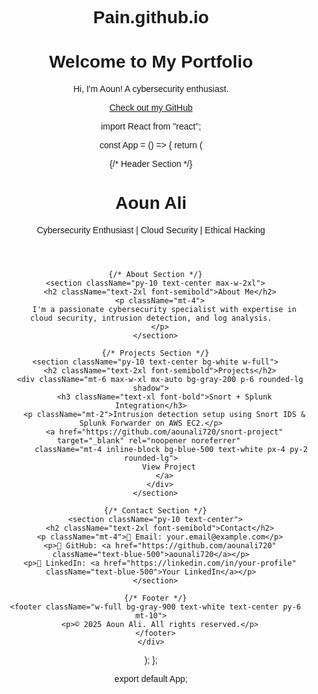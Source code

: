 # Pain.github.io
<html lang="en">
<head>
    <meta charset="UTF-8">
    <meta name="viewport" content="width=device-width, initial-scale=1.0">
    <title>My Portfolio</title>
    <style>
        body { font-family: Arial, sans-serif; text-align: center; }
    </style>
</head>
<body>
    <h1>Welcome to My Portfolio</h1>
    <p>Hi, I'm Aoun! A cybersecurity enthusiast.</p>
    <a href="https://github.com/aounali720">Check out my GitHub</a>
</body>
</html>

import React from "react";

const App = () => {
  return (
    <div className="min-h-screen bg-gray-100 text-gray-900 flex flex-col items-center">
      {/* Header Section */}
      <header className="w-full bg-gray-900 text-white text-center py-6">
        <h1 className="text-3xl font-bold">Aoun Ali</h1>
        <p className="text-lg">Cybersecurity Enthusiast | Cloud Security | Ethical Hacking</p>
      </header>

      {/* About Section */}
      <section className="py-10 text-center max-w-2xl">
        <h2 className="text-2xl font-semibold">About Me</h2>
        <p className="mt-4">
          I'm a passionate cybersecurity specialist with expertise in cloud security, intrusion detection, and log analysis.
        </p>
      </section>

      {/* Projects Section */}
      <section className="py-10 text-center bg-white w-full">
        <h2 className="text-2xl font-semibold">Projects</h2>
        <div className="mt-6 max-w-xl mx-auto bg-gray-200 p-6 rounded-lg shadow">
          <h3 className="text-xl font-bold">Snort + Splunk Integration</h3>
          <p className="mt-2">Intrusion detection setup using Snort IDS & Splunk Forwarder on AWS EC2.</p>
          <a href="https://github.com/aounali720/snort-project" target="_blank" rel="noopener noreferrer" 
             className="mt-4 inline-block bg-blue-500 text-white px-4 py-2 rounded-lg">
            View Project
          </a>
        </div>
      </section>

      {/* Contact Section */}
      <section className="py-10 text-center">
        <h2 className="text-2xl font-semibold">Contact</h2>
        <p className="mt-4">📧 Email: your.email@example.com</p>
        <p>🔗 GitHub: <a href="https://github.com/aounali720" className="text-blue-500">aounali720</a></p>
        <p>🔗 LinkedIn: <a href="https://linkedin.com/in/your-profile" className="text-blue-500">Your LinkedIn</a></p>
      </section>

      {/* Footer */}
      <footer className="w-full bg-gray-900 text-white text-center py-6 mt-10">
        <p>© 2025 Aoun Ali. All rights reserved.</p>
      </footer>
    </div>
  );
};

export default App;

